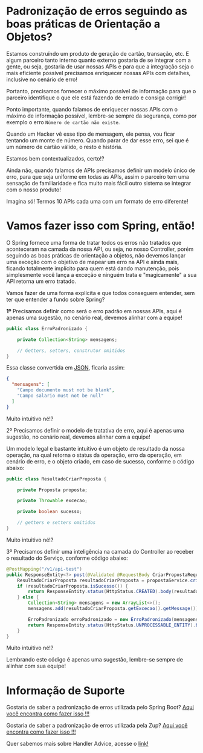 # Padronização de erros seguindo as boas práticas de Orientação a Objetos?

Estamos construíndo um produto de geração de cartão, transação, etc. E algum parceiro tanto interno quanto externo gostaria 
de se integrar com a gente, ou seja, gostaria de usar nossas APIs e para que a integração seja o mais eficiente possível 
precisamos enriquecer nossas APIs com detalhes, inclusive no cenário de erro!

Portanto, precisamos fornecer o máximo possível de informação para que o parceiro identifique o que ele 
está fazendo de errado e consiga corrigir!

Ponto importante, quando falamos de enriquecer nossas APIs com o máximo de informação possível, lembre-se sempre da 
segurança, como por exemplo o erro `Número de cartão não existe`.

Quando um Hacker vê esse tipo de mensagem, ele pensa, vou ficar tentando um monte de número. Quando parar de dar esse 
erro, sei que é um número de cartão válido, o resto é história.

Estamos bem contextualizados, certo!?

Ainda não, quando falamos de APIs precisamos definir um modelo único de erro, para que seja uniforme em todas as APIs, 
assim o parceiro tem uma sensação de familiaridade e fica muito mais fácil outro sistema se integrar com o nosso produto!

Imagina só! Termos 10 APIs cada uma com um formato de erro diferente!

# Vamos fazer isso com Spring, então!

O Spring fornece uma forma de tratar todos os erros não tratados que aconteceram na camada da nossa API, ou seja, no 
nosso Controller, porém seguindo as boas práticas de orientação a objetos, não devemos lançar uma exceção com o objetivo 
de mapear um erro na API e ainda mais, ficando totalmente implícito para quem está dando manutenção, pois simplesmente 
você lança a exceção e ninguém trata e "magicamente" a sua API retorna um erro tratado.

Vamos fazer de uma forma explícita e que todos conseguem entender, sem ter que entender a fundo sobre Spring?

**1º** Precisamos definir como será o erro padrão em nossas APIs, aqui é apenas uma sugestão, no cenário real, devemos 
alinhar com a equipe!

```java
public class ErroPadronizado {

    private Collection<String> mensagens;

    // Getters, setters, construtor omitidos
}
```

Essa classe convertida em [JSON](https://www.json.org/json-en.html), ficaria assim:

```json
{
  "mensagens": [
    "Campo documento must not be blank",
    "Campo salario must not be null"
  ]
}
```

Muito intuitivo né!?

2º Precisamos definir o modelo de tratativa de erro, aqui é apenas uma sugestão, no cenário real, devemos alinhar 
com a equipe!

Um modelo legal e bastante intuitivo é um objeto de resultado da nossa operação, na qual retorna o status da operação, 
erro da operação, em cenário de erro, e o objeto criado, em caso de sucesso, conforme o código abaixo:

```java
public class ResultadoCriarProposta {

    private Proposta proposta;

    private Throwable excecao;

    private boolean sucesso;

    // getters e setters omitidos
}
```

Muito intuitivo né!?

3º Precisamos definir uma inteligência na camada do Controller ao receber o resultado do Serviço, conforme código abaixo:

```java
@PostMapping("/v1/api-test")
public ResponseEntity<?> post(@Validated @RequestBody CriarPropostaRequest criarPropostaRequest) {
    ResultadoCriarProposta resultadoCriarProposta = propostaService.criar(criarPropostaRequest);
    if (resultadoCriarProposta.isSucesso()) {
        return ResponseEntity.status(HttpStatus.CREATED).body(resultadoCriarProposta.getProposta());
    } else {
        Collection<String> mensagens = new ArrayList<>();
        mensagens.add(resultadoCriarProposta.getExcecao().getMessage());

        ErroPadronizado erroPadronizado = new ErroPadronizado(mensagens);
        return ResponseEntity.status(HttpStatus.UNPROCESSABLE_ENTITY).body(erroPadronizado);
    }
}
```

Muito intuitivo né!?

Lembrando este código é apenas uma sugestão, lembre-se sempre de alinhar com sua equipe!

# Informação de Suporte

Gostaria de saber a padronização de erros utilizada pelo Spring Boot? [Aqui você encontra como fazer isso !!!](error-spring.md)

Gostaria de saber a padronização de erros utilizada pela Zup? [Aqui você encontra como fazer isso !!!](../informacao_suporte/error-zup.md)

Quer sabemos mais sobre Handler Advice, acesse o [link!](https://spring.io/blog/2013/11/01/exception-handling-in-spring-mvc)